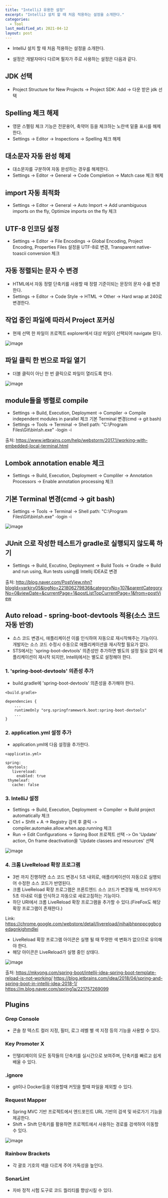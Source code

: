```yaml
---
title: "IntelliJ 유용한 설정"
excerpt: "IntelliJ 설치 할 때 처음 적용하는 설정을 소개한다."
categories:
  - Tool
last_modified_at: 2021-04-12
layout: post
---
```

- IntelliJ 설치 할 때 처음 적용하는 설정을 소개한다.



- 설정은 개발자마다 다르며 필자가 주로 사용하는 설정은 다음과 같다.



## JDK 선택
- Project Structure for New Projects -> Project SDK: Add -> 다운 받은  jdk 선택



## Spelling 체크 해제
- 영문 스펠링 체크 기능은 전문용어, 축약어 등을 체크하는 노란색 밑줄 표시를 해제한다.
- Settings -> Editor -> Inspections -> Spelling 체크 해제



## 대소문자 자동 완성 해제
- 대소문자를 구분하여 자동 완성하는 경우를 해제한다.
- Settings -> Editor -> General -> Code Completion -> Match case 체크 해제



## import 자동 최적화
- Settings -> Editor -> General -> Auto Import -> Add unambiguous imports on the fly, Optimize imports on the fly 체크



## UTF-8 인코딩 설정
- Settings -> Editor -> File Encodings -> Global Encoding, Project Encoding, Properties Files 설정을 UTF-8로 변경, Transparent native-toascii conversion 체크



## 자동 정렬되는 문자 수 변경
- HTML에서 자동 정렬 단축키를 사용할 때 정렬 기준이되는 문장의 문자 수를 변경한다.
- Settings -> Editor -> Code Style -> HTML -> Other -> Hard wrap at 240로 변경한다.


## 작업 중인 파일에 따라서 Project 포커싱
- 현재 선택 한 파일이 프로젝트 explorer에서 대상 파일이 선택되어 navigate 된다.

![image](/assets/img/2020-07-18-IntelliJ1/image1.png)



## 파일 클릭 한 번으로 파일 열기
- 더블 클릭이 아닌 한 번 클릭으로 파일이 열리도록 한다.

![image](/assets/img/2020-07-18-IntelliJ1/image2.png)



## module들을 병렬로 compile
- Settings -> Build, Execution, Deployment -> Compiler -> Compile independent modules in parallel 체크
기본 Terminal 변경(cmd -> git bash)
- Settings -> Tools -> Terminal -> Shell path: "C:\Program Files\Git\bin\sh.exe" -login -i

출처: <https://www.jetbrains.com/help/webstorm/2017.1/working-with-embedded-local-terminal.html>



## Lombok annotation enable 체크
- Settings -> Build, Execution, Deployment -> Compliler -> Annotation Processors -> Enable annotation processing 체크



## 기본 Terminal 변경(cmd -> git bash)
- Settings -> Tools -> Terminal -> Shell path: "C:\Program Files\Git\bin\sh.exe" -login -i

![image](/assets/img/2020-07-18-IntelliJ1/image3.png)



## JUnit 으로 작성한 테스트가 gradle로 실행되지 않도록 하기
- Settings -> Build, Excutino, Deployment -> Build Tools -> Gradle -> Build and run using, Run tests using를 Intellij IDEA로 변경

출처: <http://blog.naver.com/PostView.nhn?blogId=varkiry05&logNo=221806279836&categoryNo=107&parentCategoryNo=0&viewDate=&currentPage=1&postListTopCurrentPage=1&from=postView>



## Auto reload - spring-boot-devtools 적용(소스 코드 자동 반영)
- 소스 코드 변경시, 애플리케이션 이를 인식하여 자동으로 재시작해주는 기능이다. 개발자는 소스 코드 수정시 수동으로 애플리케이션을 재시작할 필요가 없다.
- STS에서는 'spring-boot-devtools' 의존성만 추가하면 별도의 설정 필요 없이 애플리케이션이 재시작 되지만, IntellIj에서는 별도로 설정해야 한다.


### 1. 'spring-boot-devtools' 의존성 추가
- build.gradle에 'spring-boot-devtools' 의존성을 추가해야 한다.

```
<build.gradle>

dependencies {
    ...
    runtimeOnly "org.springframework.boot:spring-boot-devtools"
    ...
}
```


### 2. application.yml 설정 추가
- application.yml에 다음 설정을 추가한다.

```
<applicatio.yml>

spring:
 devtools:
   livereload:
     enabled: true
 thymeleaf:
   cache: false
```


### 3. IntelliJ 설정
- Settings -> Build, Execution, Deployment -> Compiler -> Build project automatically 체크
- Ctrl + Shfit + A -> Registry 검색 후 클릭 -> compiler.automake.allow.when.app.running 체크
- Run -> Edit Configurations -> Spring Boot 프로젝트 선택 -> On 'Update' action, On frame deactivation을 'Update classes and resources' 선택

![image](/assets/img/2020-07-18-IntelliJ1/image4.png)


### 4. 크롬 LiveReload 확장 프로그램
- 3번 까지 진행하면 소스 코드 변경시 5초 내외로, 애플리케이션이 자동으로 실행되어 수정한 소스 코드가 반영된다.
- 크롬 LiveReload 확장 프로그램은 프론트엔드 소스 코드가 변경될 때, 브라우저가 5초 이내로 이를 인식하고 자동으로 새로고침하는 기능이다.
- 하단 URI에서 크롬 LiveReload 확장 프로그램을 추가할 수 있다.(FireFox도 해당 확장 프로그램이 존재한다.)

Link: <https://chrome.google.com/webstore/detail/livereload/jnihajbhpnppcggbcgedagnkighmdlei>

- LiveReload 확장 프로그램 아이콘은 실행 될 때 뚜렷한 색 변화가 없으므로 유의해야 한다.
- 해당 아이콘은 LiveReload가 실행 중인 상태다.

![image](/assets/img/2020-07-18-IntelliJ1/image5.png)

출처: <https://mkyong.com/spring-boot/intellij-idea-spring-boot-template-reload-is-not-working/>
<https://blog.jetbrains.com/idea/2018/04/spring-and-spring-boot-in-intellij-idea-2018-1/>
<https://m.blog.naver.com/spring1a/221757269099>



## Plugins


### Grep Console
- 콘솔 창 텍스트 컬러 지정, 필터, 로그 레벨 별 색 지정 등의 기능을 사용할 수 있다.


### Key Promoter X
- 인텔리제이의 모든 동작들의 단축키를 실시간으로 보여주며, 단축키를 빠르고 쉽게 배울 수 있다.


### .ignore
 - git이나 Docker등을 이용할때 커밋을 할때 파일을 제외할 수 있다.


### Request Mapper
- Spring MVC 기반 프로젝트에서 엔드포인트 URL 기반의 검색 및 바로가기 기능을 제공한다.
- Shift + Shift 단축키를 활용하면 프로젝트에서 사용하는 경로를 검색하여 이동할 수 있다.

![image](/assets/img/2020-07-18-IntelliJ1/image6.png)


### Rainbow Brackets
- 각 괄호 기호의 색을 다르게 주어 가독성을 높인다.


### SonarLint
- 자바 정적 시험 도구로 코드 퀄리티를 향상시킬 수 있다.

